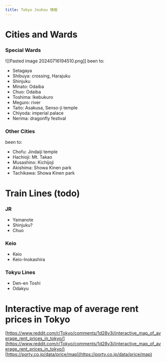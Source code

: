 ```yaml
---
title: Tokyo Jouhou 情報
---
```


# Cities and Wards

### Special Wards

![[Pasted image 20240716194510.png]]
been to: 
- Setagaya
- Shibuya: crossing, Harajuku
- Shinjuku
- Minato: Odaiba
- Chuo: Odaiba
- Toshima: Ikebukuro
- Meguro: river
- Taito: Asakusa, Senso-ji temple
- Chiyoda: imperial palace
- Nerima: dragonfly festival
### Other Cities
been to: 
- Chofu: Jindaiji temple
- Hachioji: Mt. Takao
- Musashino: Kichijoji
- Akishima: Showa Kinen park
- Tachikawa: Showa Kinen park




# Train Lines (todo)

### JR
- Yamanote
- Shinjuku?
- Chuo
### Keio
- Keio
- Keio-Inokashira
### Tokyu Lines
- Den-en Toshi
- Odakyu
# Interactive map of average rent prices in Tokyo
[https://www.reddit.com/r/Tokyo/comments/1d28v3j/interactive_map_of_average_rent_prices_in_tokyo/](https://www.reddit.com/r/Tokyo/comments/1d28v3j/interactive_map_of_average_rent_prices_in_tokyo/)  
[https://porty.co.jp/data/price/map](https://porty.co.jp/data/price/map)


